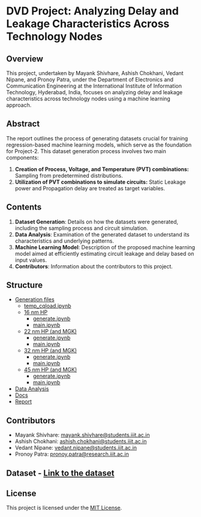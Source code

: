 # DVD Project: Analyzing Delay and Leakage Characteristics Across Technology Nodes

## Overview
This project, undertaken by Mayank Shivhare, Ashish Chokhani, Vedant Nipane, and Pronoy Patra, under the Department of Electronics and Communication Engineering at the International Institute of Information Technology, Hyderabad, India, focuses on analyzing delay and leakage characteristics across technology nodes using a machine learning approach.

## Abstract
The report outlines the process of generating datasets crucial for training regression-based machine learning models, which serve as the foundation for Project-2. This dataset generation process involves two main components: 
1. **Creation of Process, Voltage, and Temperature (PVT) combinations:** Sampling from predetermined distributions.
2. **Utilization of PVT combinations to simulate circuits:** Static Leakage power and Propagation delay are treated as target variables.

## Contents
1. **Dataset Generation**: Details on how the datasets were generated, including the sampling process and circuit simulation.
2. **Data Analysis**: Examination of the generated dataset to understand its characteristics and underlying patterns.
3. **Machine Learning Model**: Description of the proposed machine learning model aimed at efficiently estimating circuit leakage and delay based on input values.
4. **Contributors**: Information about the contributors to this project.

## Structure
- [Generation files](Generation%20files)
  - [temp_cqload.ipynb](Generation%20files/temp_cqload.ipynb)
  - [16 nm HP](Generation%20files/16%20nm%20HP)
    - [generate.ipynb](Generation%20files/16%20nm%20HP/generate.ipynb)
    - [main.ipynb](Generation%20files/16%20nm%20HP/main.ipynb)
  - [22 nm HP (and MGK)](Generation%20files/22%20nm%20HP%20(and%20MGK))
    - [generate.ipynb](Generation%20files/22%20nm%20HP%20(and%20MGK)/generate.ipynb)
    - [main.ipynb](Generation%20files/22%20nm%20HP%20(and%20MGK)/main.ipynb)
  - [32 nm HP (and MGK)](Generation%20files/32%20nm%20HP%20(and%20MGK))
    - [generate.ipynb](Generation%20files/32%20nm%20HP%20(and%20MGK)/generate.ipynb)
    - [main.ipynb](Generation%20files/32%20nm%20HP%20(and%20MGK)/main.ipynb)
  - [45 nm HP (and MGK)](Generation%20files/45%20nm%20HP%20(and%20MGK))
    - [generate.ipynb](Generation%20files/45%20nm%20HP%20(and%20MGK)/generate.ipynb)
    - [main.ipynb](Generation%20files/45%20nm%20HP%20(and%20MGK)/main.ipynb)
- [Data Analysis](Data%20Analysis)
- [Docs](Docs)
- [Report](Report)

## Contributors
- Mayank Shivhare: mayank.shivhare@students.iiit.ac.in
- Ashish Chokhani: ashish.chokhani@students.iiit.ac.in
- Vedant Nipane: vedant.nipane@students.iiit.ac.in
- Pronoy Patra: pronoy.patra@research.iiit.ac.in

## Dataset - [Link to the dataset](https://iiitaphyd-my.sharepoint.com/:f:/g/personal/vedant_nipane_students_iiit_ac_in/EkZc0Ok1BW5Csao8A986lEgB3eLN6N-yG0ZXYla7LgDZow?e=UN33h1)

## License
This project is licensed under the [MIT License](LICENSE).
